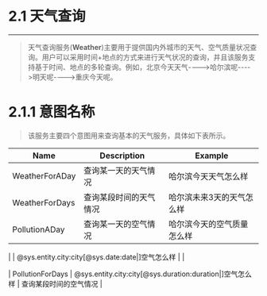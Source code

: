 # 2.1 天气查询

---

> 天气查询服务\(**Weather**\)主要用于提供国内外城市的天气、空气质量状况查询。用户可以采用时间+地点的方式来进行天气状况的查询，并且该服务支持基于时间、地点的多轮查询。例如，北京今天天气----&gt;哈尔滨呢----&gt;明天呢----&gt;重庆今天呢。

# 2.1.1 意图名称

> 该服务主要四个意图用来查询基本的天气服务，具体如下表所示。

| Name | Description | Example |
| --- | --- | --- |
| WeatherForADay | 查询某一天的天气情况 | 哈尔滨今天天气怎么样 |
| WeatherForDays | 查询某段时间的天气情况 | 哈尔滨未来3天的天气怎么样 |
| PollutionADay |查询某一天的空气情况  | 哈尔滨今天的空气质量怎么样 |



\|  \| @sys.entity.city:city\[@sys.date:date\|\]空气怎么样 \|  \|

\| PollutionForDays \| @sys.entity.city:city\[@sys.duration:duration\|\]空气怎么样 \| 查询某段时间的空气情况 \|

